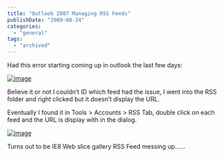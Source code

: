```yaml
---
title: "Outlook 2007 Managing RSS Feeds"
publishDate: "2009-08-24"
categories: 
  - "general"
tags:
  - "archived"
---
```


Had this error starting coming up in outlook the last few days:

[![image](https://ramberlinggeek.co.uk/wp-content/uploads/2009/08/image_thumb.png "image")](https://ramberlinggeek.co.uk/wp-content/uploads/2009/08/image.png)

Believe it or not I couldn’t ID which feed had the issue, I went into the RSS folder and right clicked but it doesn’t display the URL.

Eventually I found it in Tools > Accounts > RSS Tab, double click on each feed and the URL is display with in the dialog.

[![image](https://ramberlinggeek.co.uk/wp-content/uploads/2009/08/image_thumb1.png "image")](https://ramberlinggeek.co.uk/wp-content/uploads/2009/08/image1.png)

Turns out to be IE8 Web slice gallery RSS Feed messing up……
